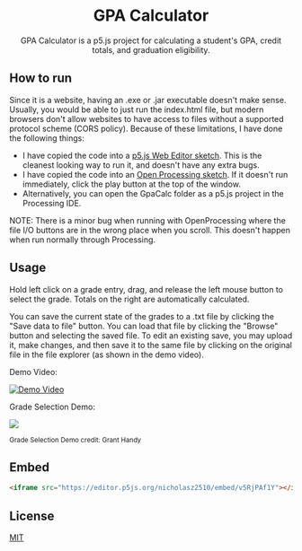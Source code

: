 <h1 align="center">GPA Calculator</h1>

<p align="center">GPA Calculator is a p5.js project for calculating a student's GPA, credit totals, and graduation eligibility.</p> 

## How to run

Since it is a website, having an .exe or .jar executable doesn't make sense. Usually, you would be able to just run the index.html file, but modern browsers don't allow websites to have access to files without a supported protocol scheme (CORS policy). Because of these limitations, I have done the following things:
* I have copied the code into a [p5.js Web Editor sketch](https://editor.p5js.org/nicholasz2510/present/v5RjPAf1Y). This is the cleanest looking way to run it, and doesn't have any extra bugs. 
* I have copied the code into an [Open Processing sketch](https://www.openprocessing.org/sketch/864460). If it doesn't run immediately, click the play button at the top of the window. 
* Alternatively, you can open the GpaCalc folder as a p5.js project in the Processing IDE.

NOTE: There is a minor bug when running with OpenProcessing where the file I/O buttons are in the wrong place when you scroll. 
This doesn't happen when run normally through Processing. 

## Usage

Hold left click on a grade entry, drag, and release the left mouse button to select the grade. Totals on the right are automatically calculated. 

You can save the current state of the grades to a .txt file by clicking the "Save data to file" button. You can load that file by clicking the "Browse" button and selecting the saved file. To edit an existing save, you may upload it, make changes, and then save it to the same file by clicking on the original file in the file explorer (as shown in the demo video). 

Demo Video: 

[![Demo Video](http://img.youtube.com/vi/ReXjAboYYMo/0.jpg)](http://www.youtube.com/watch?v=ReXjAboYYMo "GPA Calculator Demo")

Grade Selection Demo: 

![](https://grantshandy.xyz/gif/gpa-calc.gif)

<sup>Grade Selection Demo credit: Grant Handy</sup>

## Embed

```html
<iframe src="https://editor.p5js.org/nicholasz2510/embed/v5RjPAf1Y"></iframe>
```

## License
[MIT](https://choosealicense.com/licenses/mit/)
